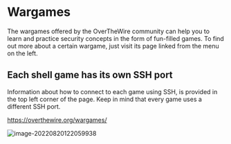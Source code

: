 # Wargames

The wargames offered by the OverTheWire community can help you to learn and practice security concepts in the form of fun-filled games.
To find out more about a certain wargame, just visit its page linked from the menu on the left.

## Each shell game has its own SSH port

Information about how to connect to each game using SSH, is provided in the top left corner of the page. Keep in mind that every game uses a different SSH port.

https://overthewire.org/wargames/

![image-20220820122059938](C:\Users\gabca\AppData\Roaming\Typora\typora-user-images\image-20220820122059938.png)